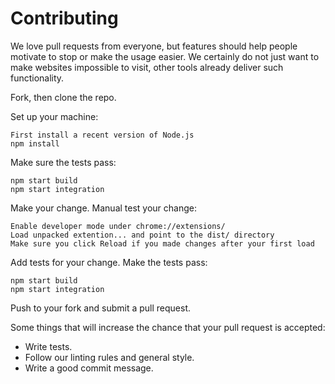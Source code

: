 # Contributing

We love pull requests from everyone, but features should help people motivate to stop or make the usage easier. We certainly do not just want to make websites impossible to visit, other tools already deliver such functionality.

Fork, then clone the repo.

Set up your machine:

    First install a recent version of Node.js
    npm install

Make sure the tests pass:

    npm start build
    npm start integration

Make your change. Manual test your change:

    Enable developer mode under chrome://extensions/
    Load unpacked extention... and point to the dist/ directory
    Make sure you click Reload if you made changes after your first load

Add tests for your change. Make the tests pass:

    npm start build
    npm start integration

Push to your fork and submit a pull request.

Some things that will increase the chance that your pull request is accepted:

* Write tests.
* Follow our linting rules and general style.
* Write a good commit message.